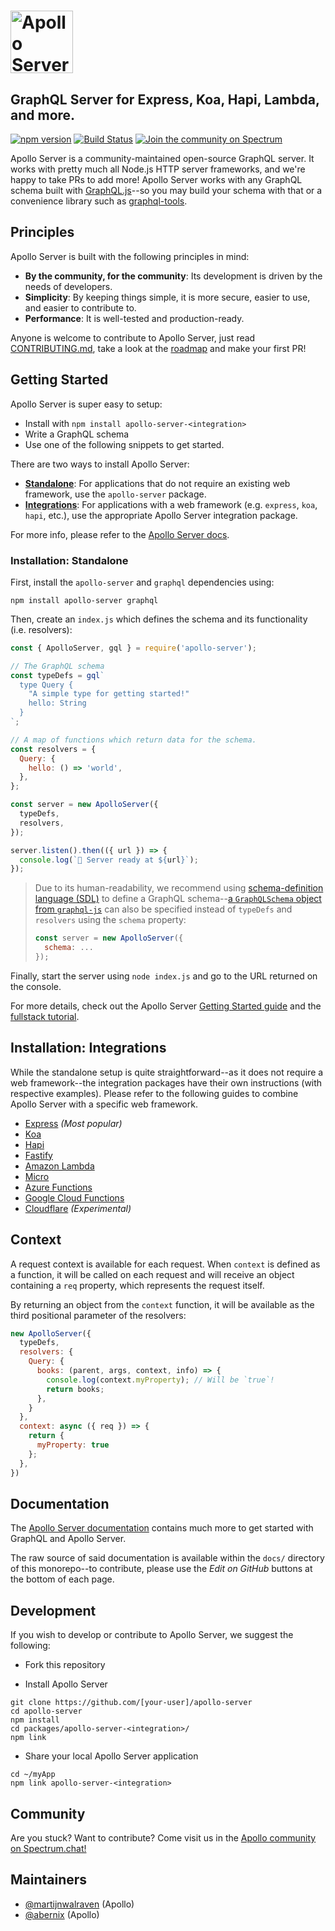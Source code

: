 # <a href='https://www.apollographql.com/'><img src='https://user-images.githubusercontent.com/841294/53402609-b97a2180-39ba-11e9-8100-812bab86357c.png' height='100' alt='Apollo Server'></a>
## GraphQL Server for Express, Koa, Hapi, Lambda, and more.

[![npm version](https://badge.fury.io/js/apollo-server-core.svg)](https://badge.fury.io/js/apollo-server-core)
[![Build Status](https://circleci.com/gh/apollographql/apollo-server.svg?style=svg)](https://circleci.com/gh/apollographql/apollo-server)
[![Join the community on Spectrum](https://withspectrum.github.io/badge/badge.svg)](https://spectrum.chat/apollo)


Apollo Server is a community-maintained open-source GraphQL server. It works with pretty much all Node.js HTTP server frameworks, and we're happy to take PRs to add more! Apollo Server works with any GraphQL schema built with [GraphQL.js](https://github.com/graphql/graphql-js)--so you may build your schema with that or a convenience library such as [graphql-tools](https://www.apollographql.com/docs/graphql-tools/).

## Principles

Apollo Server is built with the following principles in mind:

- **By the community, for the community**: Its development is driven by the needs of developers.
- **Simplicity**: By keeping things simple, it is more secure, easier to use, and easier to contribute to.
- **Performance**: It is well-tested and production-ready.

Anyone is welcome to contribute to Apollo Server, just read [CONTRIBUTING.md](./CONTRIBUTING.md), take a look at the [roadmap](./ROADMAP.md) and make your first PR!

## Getting Started

Apollo Server is super easy to setup:

* Install with `npm install apollo-server-<integration>`
* Write a GraphQL schema
* Use one of the following snippets to get started.

There are two ways to install Apollo Server:

* **[Standalone](#installation-standalone)**: For applications that do not require an existing web framework, use the `apollo-server` package.
* **[Integrations](#installation-integrations)**: For applications with a web framework (e.g. `express`, `koa`, `hapi`, etc.), use the appropriate Apollo Server integration package.

For more info, please refer to the [Apollo Server docs](https://www.apollographql.com/docs/apollo-server/v2).

### Installation: Standalone

First, install the `apollo-server` and `graphql` dependencies using:

    npm install apollo-server graphql

Then, create an `index.js` which defines the schema and its functionality (i.e. resolvers):

```js
const { ApolloServer, gql } = require('apollo-server');

// The GraphQL schema
const typeDefs = gql`
  type Query {
    "A simple type for getting started!"
    hello: String
  }
`;

// A map of functions which return data for the schema.
const resolvers = {
  Query: {
    hello: () => 'world',
  },
};

const server = new ApolloServer({
  typeDefs,
  resolvers,
});

server.listen().then(({ url }) => {
  console.log(`🚀 Server ready at ${url}`);
});
```

> Due to its human-readability, we recommend using [schema-definition language (SDL)](https://www.apollographql.com/docs/apollo-server/essentials/schema.html#sdl) to define a GraphQL schema--[a `GraphQLSchema` object from `graphql-js`](https://github.com/graphql/graphql-js/#using-graphqljs) can also be specified instead of `typeDefs` and `resolvers` using the `schema` property:
>
> ```js
> const server = new ApolloServer({
>   schema: ...
> });
> ```

Finally, start the server using `node index.js` and go to the URL returned on the console.

For more details, check out the Apollo Server [Getting Started guide](https://www.apollographql.com/docs/apollo-server/getting-started.html) and the [fullstack tutorial](https://www.apollographql.com/docs/tutorial/introduction.html).

## Installation: Integrations

While the standalone setup is quite straightforward--as it does not require a web framework--the integration packages have their own instructions (with respective examples). Please refer to the following guides to combine Apollo Server with a specific web framework.

- [Express](https://github.com/apollographql/apollo-server/tree/master/packages/apollo-server-express) _(Most popular)_
- [Koa](https://github.com/apollographql/apollo-server/tree/master/packages/apollo-server-koa)
- [Hapi](https://github.com/apollographql/apollo-server/tree/master/packages/apollo-server-hapi)
- [Fastify](https://github.com/apollographql/apollo-server/tree/master/packages/apollo-server-fastify)
- [Amazon Lambda](https://github.com/apollographql/apollo-server/tree/master/packages/apollo-server-lambda)
- [Micro](https://github.com/apollographql/apollo-server/tree/master/packages/apollo-server-micro)
- [Azure Functions](https://github.com/apollographql/apollo-server/tree/master/packages/apollo-server-azure-functions)
- [Google Cloud Functions](https://github.com/apollographql/apollo-server/tree/master/packages/apollo-server-cloud-functions)
- [Cloudflare](https://github.com/apollographql/apollo-server/tree/master/packages/apollo-server-cloudflare) _(Experimental)_

## Context

A request context is available for each request.  When `context` is defined as a function, it will be called on each request and will receive an object containing a `req` property, which represents the request itself.

By returning an object from the `context` function, it will be available as the third positional parameter of the resolvers:

```js
new ApolloServer({
  typeDefs,
  resolvers: {
    Query: {
      books: (parent, args, context, info) => {
        console.log(context.myProperty); // Will be `true`!
        return books;
      },
    }
  },
  context: async ({ req }) => {
    return {
      myProperty: true
    };
  },
})
```

## Documentation

The [Apollo Server documentation](https://apollographql.com/docs/apollo-server/) contains much more to get started with GraphQL and Apollo Server.

The raw source of said documentation is available within the `docs/` directory of this monorepo--to contribute, please use the _Edit on GitHub_ buttons at the bottom of each page.

## Development

If you wish to develop or contribute to Apollo Server, we suggest the following:

- Fork this repository

- Install Apollo Server

```
git clone https://github.com/[your-user]/apollo-server
cd apollo-server
npm install
cd packages/apollo-server-<integration>/
npm link
```

- Share your local Apollo Server application

```
cd ~/myApp
npm link apollo-server-<integration>
```

## Community

Are you stuck? Want to contribute? Come visit us in the [Apollo community on Spectrum.chat!](https://spectrum.chat)


## Maintainers

- [@martijnwalraven](https://github.com/martijnwalraven) (Apollo)
- [@abernix](https://github.com/abernix) (Apollo)
